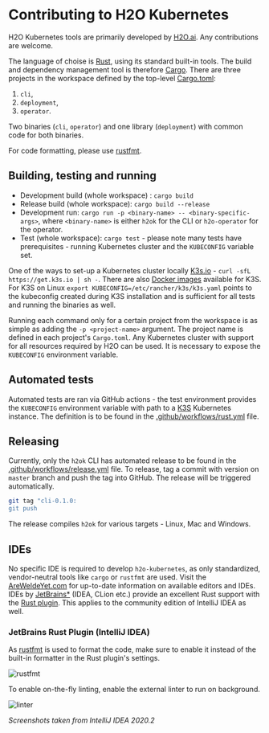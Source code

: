 # Contributing to H2O Kubernetes

H2O Kubernetes tools are primarily developed by [H2O.ai](https://h2o.ai). Any contributions are welcome.

The language of choise is [Rust](https://www.rust-lang.org/), using its standard built-in tools. The build and dependency management tool is therefore [Cargo](https://crates.io/).
There are three projects in the workspace defined by the top-level [Cargo.toml](Cargo.toml):

1. `cli`,
1. `deployment`,
1. `operator`.

Two binaries (`cli`, `operator`) and one library (`deployment`) with common code for both binaries.

For code formatting, please use [rustfmt](https://github.com/rust-lang/rustfmt).

## Building, testing and running

- Development build (whole workspace) : `cargo build`
- Release build (whole workspace): `cargo build --release`
- Development run: `cargo run -p <binary-name> -- <binary-specific-args>`, where `<binary-name>` is either `h2ok` for the CLI or `h2o-operator` for the operator.
- Test (whole workspace): `cargo test` - please note many tests have prerequisites - running Kubernetes cluster and the `KUBECONFIG` variable set.

One of the ways to set-up a Kubernetes cluster locally [K3s.io](https://k3s.io/) - `curl -sfL https://get.k3s.io | sh -`. There are also [Docker images](https://hub.docker.com/r/rancher/k3s/tags)
available for K3S. For K3S on Linux `export KUBECONFIG=/etc/rancher/k3s/k3s.yaml` points to the kubeconfig created during K3S installation and is
sufficient for all tests and running the binaries as well.

Running each command only for a certain project from the workspace is as simple as adding the `-p <project-name>` argument.
The project name is defined in each project's `Cargo.toml`. Any Kubernetes cluster with support for all resources required by H2O
 can be used. It is necessary to expose the `KUBECONFIG` environment variable.

## Automated tests
Automated tests are ran via GitHub actions - the test environment provides the `KUBECONFIG` environment variable with path to a [K3S](https://k3s.io/) Kubernetes instance.
The definition is to be found in the [.github/workflows/rust.yml](.github/workflows/rust.yml) file.

## Releasing
Currently, only the `h2ok` CLI has automated release to be found in the [.github/workflows/release.yml](.github/workflows/release-cli.yml) file. To release,
tag a commit with version on `master` branch and push the tag into GitHub. The release will be triggered automatically.

```bash
git tag "cli-0.1.0:
git push
```

The release compiles `h2ok` for various targets - Linux, Mac and Windows.

## IDEs

No specific IDE is required to develop `h2o-kubernetes`, as only standardized, vendor-neutral tools like `cargo` or `rustfmt` are used.
Visit the [AreWeIdeYet.com](https://areweideyet.com/) for up-to-date information on available editors and IDEs. 
IDEs by [JetBrains*](https://intellij-rust.github.io/) (IDEA, CLion etc.) provide an excellent Rust support with the [Rust plugin](https://intellij-rust.github.io/).
This applies to the community edition of IntelliJ IDEA as well.

### JetBrains Rust Plugin (IntelliJ IDEA)

As [rustfmt](https://github.com/rust-lang/rustfmt) is used to format the code, make sure to enable it instead of
the built-in formatter in the Rust plugin's settings.

![rustfmt](.img/rustfmt.png)

To enable on-the-fly linting, enable the external linter to run on background.

![linter](.img/external_linter_idea.png)

*Screenshots taken from IntelliJ IDEA 2020.2*